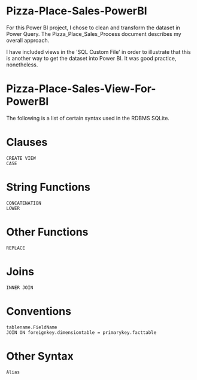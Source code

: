 # Pizza-Place-Sales-PowerBI

For this Power BI project, I chose to clean and transform the dataset in Power Query. The Pizza_Place_Sales_Process document describes my overall approach. 

I have included views in the 'SQL Custom File' in order to illustrate that this is another way to get the dataset into Power BI. It was good practice, nonetheless.   

# Pizza-Place-Sales-View-For-PowerBI

The following is a list of certain syntax used in the RDBMS SQLite. 

# Clauses 
    CREATE VIEW
    CASE
# String Functions
    CONCATENATION
    LOWER
# Other Functions
    REPLACE
# Joins
    INNER JOIN
# Conventions
    tablename.FieldName
    JOIN ON foreignkey.dimensiontable = primarykey.facttable   
# Other Syntax
    Alias


